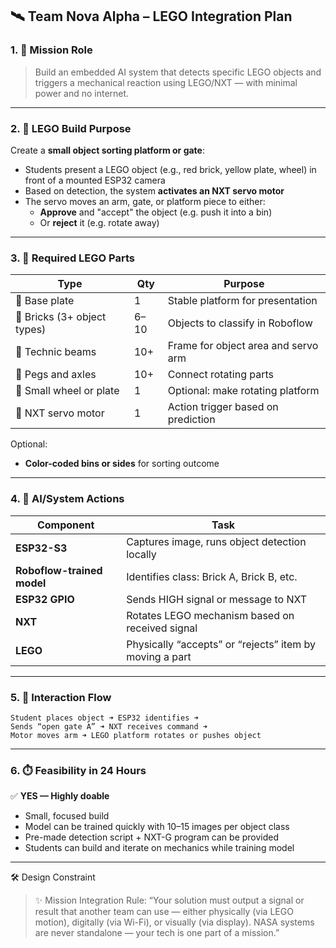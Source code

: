 ## 🛰️ Team Nova Alpha – LEGO Integration Plan

### 1. 🎯 Mission Role
> Build an embedded AI system that detects specific LEGO objects and triggers a mechanical reaction using LEGO/NXT — with minimal power and no internet.

---

### 2. 🧱 LEGO Build Purpose
Create a **small object sorting platform or gate**:
- Students present a LEGO object (e.g., red brick, yellow plate, wheel) in front of a mounted ESP32 camera
- Based on detection, the system **activates an NXT servo motor**
- The servo moves an arm, gate, or platform piece to either:
  - **Approve** and "accept" the object (e.g. push it into a bin)
  - Or **reject** it (e.g. rotate away)

---

### 3. 🧰 Required LEGO Parts

| Type | Qty | Purpose |
|------|-----|---------|
| 🔹 Base plate | 1 | Stable platform for presentation |
| 🔹 Bricks (3+ object types) | 6–10 | Objects to classify in Roboflow |
| 🔹 Technic beams | 10+ | Frame for object area and servo arm |
| 🔹 Pegs and axles | 10+ | Connect rotating parts |
| 🔹 Small wheel or plate | 1 | Optional: make rotating platform |
| 🔹 NXT servo motor | 1 | Action trigger based on prediction |

Optional:
- **Color-coded bins or sides** for sorting outcome

---

### 4. 🧪 AI/System Actions

| Component | Task |
|----------|------|
| **ESP32-S3** | Captures image, runs object detection locally |
| **Roboflow-trained model** | Identifies class: Brick A, Brick B, etc. |
| **ESP32 GPIO** | Sends HIGH signal or message to NXT |
| **NXT** | Rotates LEGO mechanism based on received signal |
| **LEGO** | Physically “accepts” or “rejects” item by moving a part |

---

### 5. 🔁 Interaction Flow

```plaintext
Student places object ➜ ESP32 identifies ➜ 
Sends “open gate A” ➜ NXT receives command ➜ 
Motor moves arm ➜ LEGO platform rotates or pushes object
```

---

### 6. ⏱️ Feasibility in 24 Hours

✅ **YES — Highly doable**

- Small, focused build
- Model can be trained quickly with 10–15 images per object class
- Pre-made detection script + NXT-G program can be provided
- Students can build and iterate on mechanics while training model

---

🛠️ Design Constraint

>✨ Mission Integration Rule: “Your solution must output a signal or result that another team can use — either physically (via LEGO motion), digitally (via Wi-Fi), or visually (via display). NASA systems are never standalone — your tech is one part of a mission.”
